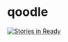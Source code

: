 # qoodle

[![Stories in Ready](https://badge.waffle.io/mondora-labs/qoodle.png?label=ready&title=Ready)](http://waffle.io/mondora-labs/qoodle)
